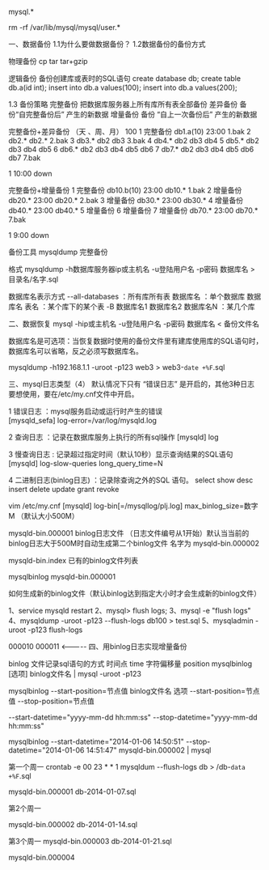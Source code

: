 mysql.*

rm -rf /var/lib/mysql/mysql/user.*

一、数据备份
1.1为什么要做数据备份？
1.2数据备份的备份方式

物理备份  cp   tar    tar+gzip

逻辑备份  备份创建库或表时的SQL语句
create database  db;
create table db.a(id int);
insert into db.a values(100);
insert into db.a values(200);

1.3 备份策略
完整备份     把数据库服务器上所有库所有表全部备份
差异备份     备份“自完整备份后” 产生的新数据
增量备份     备份 “自上一次备份后” 产生的新数据


完整备份+差异备份  （天 、周、月） 
100
1   完整备份    db1.a(10)   23:00              1.bak
2               db2.*      db2.*                2.bak
3               db3.*      db2 db3              3.bak
4               db4.*      db2 db3  db4
5               db5.*      db2 db3  db4 db5
6               db6.*      db2 db3  db4 db5 db6
7               db7.*      db2 db3  db4 db5 db6 db7  7.bak

1               10:00      down
 

完整备份+增量备份
1     完整备份    db10.b(10)     23:00     db10.*   1.bak
2     增量备份    db20.*         23:00     db20.*    2.bak
3     增量备份    db30.*         23:00     db30.*
4     增量备份    db40.*         23:00     db40.*
5     增量备份
6     增量备份
7     增量备份    db70.*         23:00      db70.*   7.bak

1     9:00 down 

备份工具
mysqldump   完整备份

格式
mysqldump  -h数据库服务器ip或主机名  -u登陆用户名  -p密码   数据库名   >   目录名/名字.sql  


数据库名表示方式
--all-databases   ：所有库所有表
数据库名          ：单个数据库
数据库名  表名    ：某个库下的某个表
-B 数据库名1  数据库名2  数据库名N     ：某几个库


二、数据恢复
mysql  -hip或主机名  -u登陆用户名  -p密码  数据库名  <  备份文件名

数据库名是可选项：当恢复数据时使用的备份文件里有建库使用库的SQL语句时，数据库名可以省略，反之必须写数据库名。


mysqldump -h192.168.1.1 -uroot -p123 web3 > web3-`date +%F`.sql

三、mysql日志类型（4）
默认情况下只有 “错误日志” 是开启的，其他3种日志 要想使用，要在/etc/my.cnf文件中开启。

1 错误日志 ：mysql服务启动或运行时产生的错误   
[mysqld_sefa]
log-error=/var/log/mysqld.log

2 查询日志 ：记录在数据库服务上执行的所有sql操作
[mysqld]
log

3 慢查询日志 : 记录超过指定时间（默认10秒）显示查询结果的SQL语句
[mysqld]
log-slow-queries
long_query_time=N

4 二进制日志(binlog日志) ：记录除查询之外的SQL 语句。
                            select  show   desc  
                            insert  delete  update  grant revoke

vim /etc/my.cnf
[mysqld]
log-bin[=/mysqllog/plj.log]
max_binlog_size=数字M  （默认大小500M）


mysqld-bin.000001 binlog日志文件 （日志文件编号从1开始）默认当当前的binlog日志大于500M时自动生成第二个binlog文件 名字为
mysqld-bin.000002

mysqld-bin.index  已有的binlog文件列表

mysqlbinlog    mysqld-bin.000001

如何生成新的binlog文件（默认binlog达到指定大小时才会生成新的binlog文件）

1、service mysqld restart
2、mysql> flush logs;
3、mysql  -e  "flush logs"
4、mysqldump -uroot -p123 --flush-logs db100 > test.sql
5、mysqladmin -uroot -p123 flush-logs
  


000010
000011  <-----
四、用binlog日志实现增量备份

binlog 文件记录sql语句的方式
时间点      time
字符偏移量  position
mysqlbinlog  [选项]    binlog文件名  | mysql  -uroot -p123

mysqlbinlog  --start-position=节点值    binlog文件名
选项
 --start-position=节点值
 --stop-position=节点值

 --start-datetime="yyyy-mm-dd  hh:mm:ss"
 --stop-datetime="yyyy-mm-dd  hh:mm:ss"



mysqlbinlog  --start-datetime="2014-01-06 14:50:51"  --stop-datetime="2014-01-06 14:51:47" mysqld-bin.000002  | mysql


第一个周一
crontab -e 
00 23  * * 1  mysqldum --flush-logs  db > /db-`data +%F`.sql

mysqld-bin.000001   db-2014-01-07.sql



第2个周一

mysqld-bin.000002   db-2014-01-14.sql


第3个周一
mysqld-bin.000003   db-2014-01-21.sql


mysqld-bin.000004








